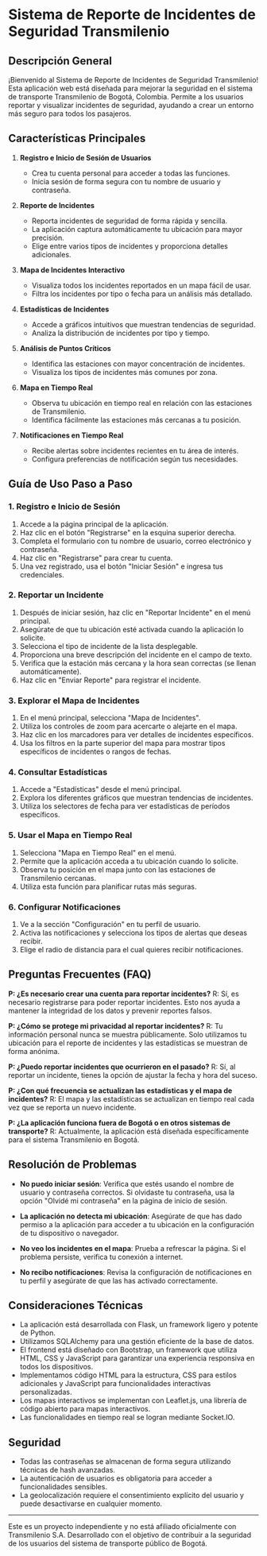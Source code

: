 # Sistema de Reporte de Incidentes de Seguridad Transmilenio

## Descripción General

¡Bienvenido al Sistema de Reporte de Incidentes de Seguridad Transmilenio! Esta aplicación web está diseñada para mejorar la seguridad en el sistema de transporte Transmilenio de Bogotá, Colombia. Permite a los usuarios reportar y visualizar incidentes de seguridad, ayudando a crear un entorno más seguro para todos los pasajeros.

## Características Principales

1. **Registro e Inicio de Sesión de Usuarios**
   - Crea tu cuenta personal para acceder a todas las funciones.
   - Inicia sesión de forma segura con tu nombre de usuario y contraseña.

2. **Reporte de Incidentes**
   - Reporta incidentes de seguridad de forma rápida y sencilla.
   - La aplicación captura automáticamente tu ubicación para mayor precisión.
   - Elige entre varios tipos de incidentes y proporciona detalles adicionales.

3. **Mapa de Incidentes Interactivo**
   - Visualiza todos los incidentes reportados en un mapa fácil de usar.
   - Filtra los incidentes por tipo o fecha para un análisis más detallado.

4. **Estadísticas de Incidentes**
   - Accede a gráficos intuitivos que muestran tendencias de seguridad.
   - Analiza la distribución de incidentes por tipo y tiempo.

5. **Análisis de Puntos Críticos**
   - Identifica las estaciones con mayor concentración de incidentes.
   - Visualiza los tipos de incidentes más comunes por zona.

6. **Mapa en Tiempo Real**
   - Observa tu ubicación en tiempo real en relación con las estaciones de Transmilenio.
   - Identifica fácilmente las estaciones más cercanas a tu posición.

7. **Notificaciones en Tiempo Real**
   - Recibe alertas sobre incidentes recientes en tu área de interés.
   - Configura preferencias de notificación según tus necesidades.

## Guía de Uso Paso a Paso

### 1. Registro e Inicio de Sesión

1. Accede a la página principal de la aplicación.
2. Haz clic en el botón "Registrarse" en la esquina superior derecha.
3. Completa el formulario con tu nombre de usuario, correo electrónico y contraseña.
4. Haz clic en "Registrarse" para crear tu cuenta.
5. Una vez registrado, usa el botón "Iniciar Sesión" e ingresa tus credenciales.

### 2. Reportar un Incidente

1. Después de iniciar sesión, haz clic en "Reportar Incidente" en el menú principal.
2. Asegúrate de que tu ubicación esté activada cuando la aplicación lo solicite.
3. Selecciona el tipo de incidente de la lista desplegable.
4. Proporciona una breve descripción del incidente en el campo de texto.
5. Verifica que la estación más cercana y la hora sean correctas (se llenan automáticamente).
6. Haz clic en "Enviar Reporte" para registrar el incidente.

### 3. Explorar el Mapa de Incidentes

1. En el menú principal, selecciona "Mapa de Incidentes".
2. Utiliza los controles de zoom para acercarte o alejarte en el mapa.
3. Haz clic en los marcadores para ver detalles de incidentes específicos.
4. Usa los filtros en la parte superior del mapa para mostrar tipos específicos de incidentes o rangos de fechas.

### 4. Consultar Estadísticas

1. Accede a "Estadísticas" desde el menú principal.
2. Explora los diferentes gráficos que muestran tendencias de incidentes.
3. Utiliza los selectores de fecha para ver estadísticas de períodos específicos.

### 5. Usar el Mapa en Tiempo Real

1. Selecciona "Mapa en Tiempo Real" en el menú.
2. Permite que la aplicación acceda a tu ubicación cuando lo solicite.
3. Observa tu posición en el mapa junto con las estaciones de Transmilenio cercanas.
4. Utiliza esta función para planificar rutas más seguras.

### 6. Configurar Notificaciones

1. Ve a la sección "Configuración" en tu perfil de usuario.
2. Activa las notificaciones y selecciona los tipos de alertas que deseas recibir.
3. Elige el radio de distancia para el cual quieres recibir notificaciones.

## Preguntas Frecuentes (FAQ)

**P: ¿Es necesario crear una cuenta para reportar incidentes?**
R: Sí, es necesario registrarse para poder reportar incidentes. Esto nos ayuda a mantener la integridad de los datos y prevenir reportes falsos.

**P: ¿Cómo se protege mi privacidad al reportar incidentes?**
R: Tu información personal nunca se muestra públicamente. Solo utilizamos tu ubicación para el reporte de incidentes y las estadísticas se muestran de forma anónima.

**P: ¿Puedo reportar incidentes que ocurrieron en el pasado?**
R: Sí, al reportar un incidente, tienes la opción de ajustar la fecha y hora del suceso.

**P: ¿Con qué frecuencia se actualizan las estadísticas y el mapa de incidentes?**
R: El mapa y las estadísticas se actualizan en tiempo real cada vez que se reporta un nuevo incidente.

**P: ¿La aplicación funciona fuera de Bogotá o en otros sistemas de transporte?**
R: Actualmente, la aplicación está diseñada específicamente para el sistema Transmilenio en Bogotá.

## Resolución de Problemas

- **No puedo iniciar sesión**: Verifica que estés usando el nombre de usuario y contraseña correctos. Si olvidaste tu contraseña, usa la opción "Olvidé mi contraseña" en la página de inicio de sesión.

- **La aplicación no detecta mi ubicación**: Asegúrate de que has dado permiso a la aplicación para acceder a tu ubicación en la configuración de tu dispositivo o navegador.

- **No veo los incidentes en el mapa**: Prueba a refrescar la página. Si el problema persiste, verifica tu conexión a internet.

- **No recibo notificaciones**: Revisa la configuración de notificaciones en tu perfil y asegúrate de que las has activado correctamente.

## Consideraciones Técnicas

- La aplicación está desarrollada con Flask, un framework ligero y potente de Python.
- Utilizamos SQLAlchemy para una gestión eficiente de la base de datos.
- El frontend está diseñado con Bootstrap, un framework que utiliza HTML, CSS y JavaScript para garantizar una experiencia responsiva en todos los dispositivos.
- Implementamos código HTML para la estructura, CSS para estilos adicionales y JavaScript para funcionalidades interactivas personalizadas.
- Los mapas interactivos se implementan con Leaflet.js, una librería de código abierto para mapas interactivos.
- Las funcionalidades en tiempo real se logran mediante Socket.IO.

## Seguridad

- Todas las contraseñas se almacenan de forma segura utilizando técnicas de hash avanzadas.
- La autenticación de usuarios es obligatoria para acceder a funcionalidades sensibles.
- La geolocalización requiere el consentimiento explícito del usuario y puede desactivarse en cualquier momento.

---

Este es un proyecto independiente y no está afiliado oficialmente con Transmilenio S.A. Desarrollado con el objetivo de contribuir a la seguridad de los usuarios del sistema de transporte público de Bogotá.

